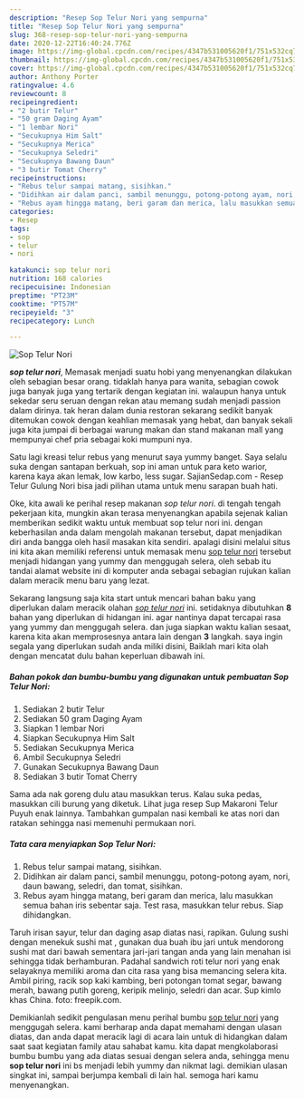 ```yaml
---
description: "Resep Sop Telur Nori yang sempurna"
title: "Resep Sop Telur Nori yang sempurna"
slug: 368-resep-sop-telur-nori-yang-sempurna
date: 2020-12-22T16:40:24.776Z
image: https://img-global.cpcdn.com/recipes/4347b531005620f1/751x532cq70/sop-telur-nori-foto-resep-utama.jpg
thumbnail: https://img-global.cpcdn.com/recipes/4347b531005620f1/751x532cq70/sop-telur-nori-foto-resep-utama.jpg
cover: https://img-global.cpcdn.com/recipes/4347b531005620f1/751x532cq70/sop-telur-nori-foto-resep-utama.jpg
author: Anthony Porter
ratingvalue: 4.6
reviewcount: 8
recipeingredient:
- "2 butir Telur"
- "50 gram Daging Ayam"
- "1 lembar Nori"
- "Secukupnya Him Salt"
- "Secukupnya Merica"
- "Secukupnya Seledri"
- "Secukupnya Bawang Daun"
- "3 butir Tomat Cherry"
recipeinstructions:
- "Rebus telur sampai matang, sisihkan."
- "Didihkan air dalam panci, sambil menunggu, potong-potong ayam, nori, daun bawang, seledri, dan tomat, sisihkan."
- "Rebus ayam hingga matang, beri garam dan merica, lalu masukkan semua bahan iris sebentar saja. Test rasa, masukkan telur rebus. Siap dihidangkan."
categories:
- Resep
tags:
- sop
- telur
- nori

katakunci: sop telur nori 
nutrition: 168 calories
recipecuisine: Indonesian
preptime: "PT23M"
cooktime: "PT57M"
recipeyield: "3"
recipecategory: Lunch

---
```



![Sop Telur Nori](https://img-global.cpcdn.com/recipes/4347b531005620f1/751x532cq70/sop-telur-nori-foto-resep-utama.jpg)

<b><i>sop telur nori</i></b>, Memasak menjadi suatu hobi yang menyenangkan dilakukan oleh sebagian besar orang. tidaklah hanya para wanita, sebagian cowok juga banyak juga yang tertarik dengan kegiatan ini. walaupun hanya untuk sekedar seru seruan dengan rekan atau memang sudah menjadi passion dalam dirinya. tak heran dalam dunia restoran sekarang sedikit banyak ditemukan cowok dengan keahlian memasak yang hebat, dan banyak sekali juga kita jumpai di berbagai warung makan dan stand makanan mall yang mempunyai chef pria sebagai koki mumpuni nya.

Satu lagi kreasi telur rebus yang menurut saya yummy banget. Saya selalu suka dengan santapan berkuah, sop ini aman untuk para keto warior, karena kaya akan lemak, low karbo, less sugar. SajianSedap.com - Resep Telur Gulung Nori bisa jadi pilihan utama untuk menu sarapan buah hati.

Oke, kita awali ke perihal resep makanan <i>sop telur nori</i>. di tengah tengah pekerjaan kita, mungkin akan terasa menyenangkan apabila sejenak kalian memberikan sedikit waktu untuk membuat sop telur nori ini. dengan keberhasilan anda dalam mengolah makanan tersebut, dapat menjadikan diri anda bangga oleh hasil masakan kita sendiri. apalagi disini melalui situs ini kita akan memiliki referensi untuk memasak menu <u>sop telur nori</u> tersebut menjadi hidangan yang yummy dan menggugah selera, oleh sebab itu tandai alamat website ini di komputer anda sebagai sebagian rujukan kalian dalam meracik menu baru yang lezat.


Sekarang langsung saja kita start untuk mencari bahan baku yang diperlukan dalam meracik olahan <u><i>sop telur nori</i></u> ini. setidaknya dibutuhkan <b>8</b> bahan yang diperlukan di hidangan ini. agar nantinya dapat tercapai rasa yang yummy dan menggugah selera. dan juga siapkan waktu kalian sesaat, karena kita akan memprosesnya antara lain dengan <b>3</b> langkah. saya ingin segala yang diperlukan sudah anda miliki disini, Baiklah mari kita olah dengan mencatat dulu bahan keperluan dibawah ini.

<!--inarticleads1-->

##### Bahan pokok dan bumbu-bumbu yang digunakan untuk pembuatan Sop Telur Nori:

1. Sediakan 2 butir Telur
1. Sediakan 50 gram Daging Ayam
1. Siapkan 1 lembar Nori
1. Siapkan Secukupnya Him Salt
1. Sediakan Secukupnya Merica
1. Ambil Secukupnya Seledri
1. Gunakan Secukupnya Bawang Daun
1. Sediakan 3 butir Tomat Cherry


Sama ada nak goreng dulu atau masukkan terus. Kalau suka pedas, masukkan cili burung yang diketuk. Lihat juga resep Sup Makaroni Telur Puyuh enak lainnya. Tambahkan gumpalan nasi kembali ke atas nori dan ratakan sehingga nasi memenuhi permukaan nori. 

<!--inarticleads2-->

##### Tata cara menyiapkan Sop Telur Nori:

1. Rebus telur sampai matang, sisihkan.
1. Didihkan air dalam panci, sambil menunggu, potong-potong ayam, nori, daun bawang, seledri, dan tomat, sisihkan.
1. Rebus ayam hingga matang, beri garam dan merica, lalu masukkan semua bahan iris sebentar saja. Test rasa, masukkan telur rebus. Siap dihidangkan.


Taruh irisan sayur, telur dan daging asap diatas nasi, rapikan. Gulung sushi dengan menekuk sushi mat , gunakan dua buah ibu jari untuk mendorong sushi mat dari bawah sementara jari-jari tangan anda yang lain menahan isi sehingga tidak berhamburan. Padahal sandwich roti telur nori yang enak selayaknya memiliki aroma dan cita rasa yang bisa memancing selera kita. Ambil piring, racik sop kaki kambing, beri potongan tomat segar, bawang merah, bawang putih goreng, keripik melinjo, seledri dan acar. Sup kimlo khas China. foto: freepik.com. 

Demikianlah sedikit pengulasan menu perihal bumbu <u>sop telur nori</u> yang menggugah selera. kami berharap anda dapat memahami dengan ulasan diatas, dan anda dapat meracik lagi di acara lain untuk di hidangkan dalam saat saat kegiatan family atau sahabat kamu. kita dapat mengkolaborasi bumbu bumbu yang ada diatas sesuai dengan selera anda, sehingga menu <b>sop telur nori</b> ini bs menjadi lebih yummy dan nikmat lagi. demikian ulasan singkat ini, sampai berjumpa kembali di lain hal. semoga hari kamu menyenangkan.
